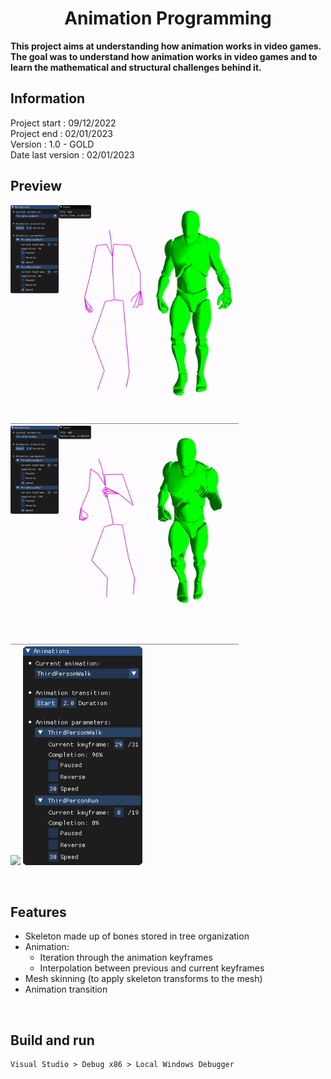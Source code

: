 <div align="center">

# Animation Programming
</div>

**This project aims at understanding how animation works in video games.**<br/>
**The goal was to understand how animation works in video games and to learn the mathematical and structural challenges behind it.**

## Information
Project start : 09/12/2022 <br>
Project end : 02/01/2023 <br>
Version : 1.0 - GOLD <br>
Date last version : 02/01/2023

## Preview
<img src="Showcase/walk.gif" style="height:350px;"/> <img src="Showcase/run.gif" style="height:350px;"/> <br>
<img src="Showcase/transition.gif" style="height:350px;"/> <img src="Showcase/settings.png" style="height:350px;"/>

<br>

## Features

- Skeleton made up of bones stored in tree organization
- Animation:
    - Iteration through the animation keyframes
    - Interpolation between previous and current keyframes
- Mesh skinning (to apply skeleton transforms to the mesh)
- Animation transition

<br>

## Build and run
```
Visual Studio > Debug x86 > Local Windows Debugger
```
